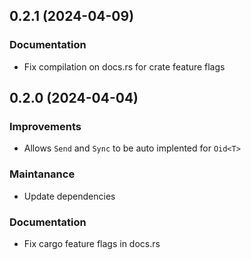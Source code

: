<a name="0.2.1"></a>
## 0.2.1 (2024-04-09)

### Documentation

- Fix compilation on docs.rs for crate feature flags

<a name="0.2.0"></a>
## 0.2.0 (2024-04-04)

### Improvements

- Allows `Send` and `Sync` to be auto implented for `Oid<T>`

### Maintanance

- Update dependencies

### Documentation

- Fix cargo feature flags in docs.rs

